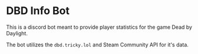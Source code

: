# DBD Info Bot

This is a discord bot meant to provide player statistics for the game Dead by Daylight.

The bot utilizes the `dbd.tricky.lol` and Steam Community API for it's data.